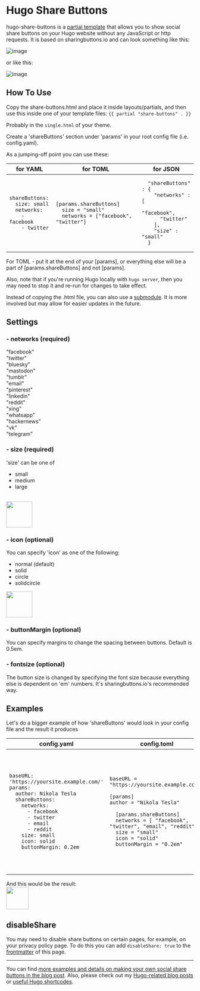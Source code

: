 # Hugo Share Buttons
hugo-share-buttons is a [partial template](https://gohugo.io/templates/partials/) that allows you to show social share buttons on your Hugo website without any JavaScript or http requests.
It is based on sharingbuttons.io and can look something like this:
<br>

![image](https://github.com/user-attachments/assets/091db488-0cca-40b3-849e-bf3108d98b60)

or like this:
<br>

![image](https://github.com/user-attachments/assets/0b7b618c-771e-4000-a136-2821ca78d86d)


## How To Use
Copy the share-buttons.html and place it inside layouts/partials,
and then use this inside one of your template files:
``` {{ partial "share-buttons" . }} ```

Probably in the ```single.html``` of your theme.

Create a 'shareButtons' section under 'params' in your root config file (i.e. config.yaml).

As a jumping-off point you can use these:

<table>
<tr>
<th>for YAML</th>
<th>for TOML</th>
<th>for JSON</th>
</tr>
<tbody>
<tr>
<td>

```
shareButtons:
  size: small
  networks:
    - facebook
    - twitter
```

</td>
<td>

```
[params.shareButtons]
  size = "small"
  networks = ["facebook", "twitter"]
```

</td>
<td>

```
  "shareButtons" : {
    "networks" : [
      "facebook",
      "twitter"
    ],
    "size" : "small"
  }
```

</td>
</tr>
</tbody>
</table>
For TOML - put it at the end of your [params], or everything else will be a part of [params.shareButtons] and not [params].

Also, note that if you're running Hugo locally with ```hugo server```, then you may need to stop it and re-run for changes to take effect.

Instead of copying the .html file, you can also use a [submodule](https://devconnected.com/how-to-add-and-update-git-submodules/). It is more involved but may allow for easier updates in the future.

## Settings

### - networks (required)

"facebook" \
"twitter" \
"bluesky" \
"mastodon" \
"tumblr" \
"email" \
"pinterest" \
"linkedin" \
"reddit" \
"xing" \
"whatsapp" \
"hackernews" \
"vk" \
"telegram"


### - size (required)
'size' can be one of
- small
- medium
- large
<br>

<img src="https://letsmakeagame.net/github/hugo-share-buttons/hugo-share-buttons-sizes.png" height="70">

### - icon (optional)
You can specify 'icon' as one of the following:
- normal (default)
- solid
- circle
- solidcircle

<img src="https://letsmakeagame.net/github/hugo-share-buttons/hugo-share-buttons-icon-options.png" height="70">

### - buttonMargin (optional)
You can specify margins to change the spacing between buttons.
Default is 0.5em.

### - fontsize (optional)
The button size is changed by specifying the font size because everything else is dependent on 'em' numbers. It's sharingbuttons.io's recommended way.

## Examples
Let's do a bigger example of how 'shareButtons' would look in your config file and the result it produces

<table>
<tr>
<th>config.yaml</th>
<th>config.toml</th>
<th>config.json</th>
</tr>
<tbody>
<tr>
<td>

```
baseURL: 'https://yoursite.example.com/'
params:
  author: Nikola Tesla
  shareButtons:
    networks:
      - facebook
      - twitter
      - email
      - reddit
    size: small
    icon: solid
    buttonMargin: 0.2em
```

</td>
<td>

```
baseURL = "https://yoursite.example.com/"

[params]
author = "Nikola Tesla"

  [params.shareButtons]
  networks = [ "facebook", "twitter", "email", "reddit" ]
  size = "small"
  icon = "solid"
  buttonMargin = "0.2em"
```

</td>
<td>

```
{
   "baseURL" : "https://yoursite.example.com/",
   "params" : {
      "author" : "Nikola Tesla",
      "shareButtons" : {
         "networks" : [
            "facebook",
            "twitter",
            "email",
            "reddit"
         ],
         "size" : "small",
         "icon" : "solid",
         "buttonMargin" : "0.2em"
      }
   }
}
```

</td>
</tr>
</tbody>
</table>
And this would be the result:
<br>
<img src="https://letsmakeagame.net/github/hugo-share-buttons/hugo-share-buttons-small.png" height="60">

## disableShare
You may need to disable share buttons on certain pages, for example, on your privacy policy page.
To do this you can add
```disableShare: true```
to the [frontmatter](https://gohugo.io/content-management/front-matter/) of this page.

---
You can find [more examples and details on making your own social share buttons in the blog post](https://letsmakeagame.net/social-media-share-buttons-for-a-hugo-website/).
Also, please check out my [Hugo-related blog posts](https://letsmakeagame.net/tag/hugo/) or [useful Hugo shortcodes](https://github.com/Stals/lmg-hugo).
